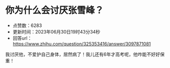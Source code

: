 # 你为什么会讨厌张雪峰？
- 点赞数：6283
- 更新时间：2023年06月30日19时43分34秒
- 回答url：https://www.zhihu.com/question/325353416/answer/3097871081
<body>
 <p data-pid="7qzVCxdc">我讨厌他，不爱护自己身体，居然病了！我儿还有6年才高考呢，他咋能不好好保重！</p>
</body>